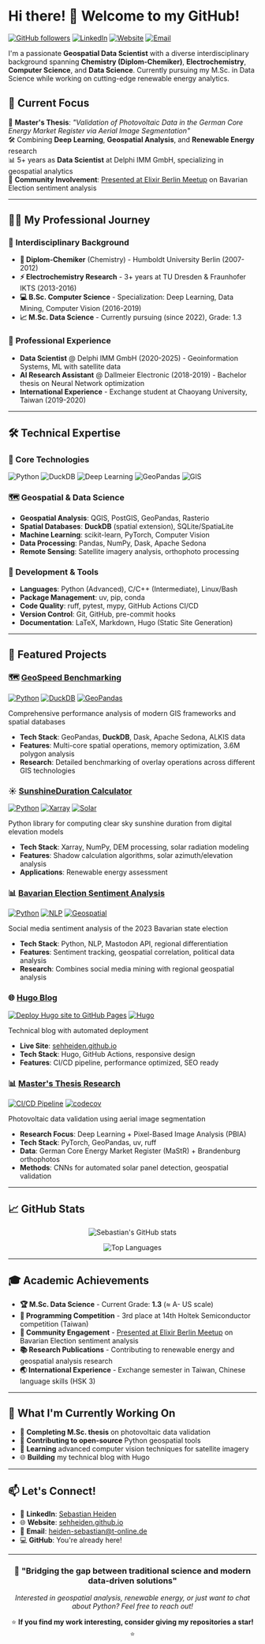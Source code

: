# Hi there! 👋 Welcome to my GitHub!

[![GitHub followers](https://img.shields.io/github/followers/sehHeiden?style=social)](https://github.com/sehHeiden)
[![LinkedIn](https://img.shields.io/badge/LinkedIn-Sebastian%20Heiden-blue?logo=linkedin&logoColor=white)](https://www.linkedin.com/in/sebastian-heiden-603990151/)
[![Website](https://img.shields.io/badge/Website-sehheiden.github.io-green?logo=hugo&logoColor=white)](https://sehheiden.github.io/)
[![Email](https://img.shields.io/badge/Email-heiden--sebastian%40t--online.de-red?logo=gmail&logoColor=white)](mailto:heiden-sebastian@t-online.de)

I'm a passionate **Geospatial Data Scientist** with a diverse interdisciplinary background spanning **Chemistry (Diplom-Chemiker)**, **Electrochemistry**, **Computer Science**, and **Data Science**. Currently pursuing my M.Sc. in Data Science while working on cutting-edge renewable energy analytics.

## 🎯 Current Focus

🔬 **Master's Thesis**: *"Validation of Photovoltaic Data in the German Core Energy Market Register via Aerial Image Segmentation"*  
🛠️ Combining **Deep Learning**, **Geospatial Analysis**, and **Renewable Energy** research  
📊 5+ years as **Data Scientist** at Delphi IMM GmbH, specializing in geospatial analytics  
🎤 **Community Involvement**: [Presented at Elixir Berlin Meetup](https://genserver.social/notice/AegIIHFEtWteSbvbG4) on Bavarian Election sentiment analysis

---

## 🧑‍💻 My Professional Journey

### 🔬 **Interdisciplinary Background**
- **🧪 Diplom-Chemiker** (Chemistry) - Humboldt University Berlin (2007-2012)
- **⚡ Electrochemistry Research** - 3+ years at TU Dresden & Fraunhofer IKTS (2013-2016)
- **💻 B.Sc. Computer Science** - Specialization: Deep Learning, Data Mining, Computer Vision (2016-2019)
- **📈 M.Sc. Data Science** - Currently pursuing (since 2022), Grade: 1.3

### 🚀 **Professional Experience**
- **Data Scientist** @ Delphi IMM GmbH (2020-2025) - Geoinformation Systems, ML with satellite data
- **AI Research Assistant** @ Dallmeier Electronic (2018-2019) - Bachelor thesis on Neural Network optimization
- **International Experience** - Exchange student at Chaoyang University, Taiwan (2019-2020)

---

## 🛠️ Technical Expertise

### **🐍 Core Technologies**
![Python](https://img.shields.io/badge/Python-Advanced-3776AB?logo=python&logoColor=white)
![DuckDB](https://img.shields.io/badge/DuckDB-Spatial%20Analytics-FFF000?logo=duckdb&logoColor=black)
![Deep Learning](https://img.shields.io/badge/Deep%20Learning-Advanced-FF6F00?logo=tensorflow&logoColor=white)
![GeoPandas](https://img.shields.io/badge/GeoPandas-Advanced-139C5A?logo=pandas&logoColor=white)
![GIS](https://img.shields.io/badge/GIS-Advanced-2F8B2F?logo=qgis&logoColor=white)

### **🗺️ Geospatial & Data Science**
- **Geospatial Analysis**: QGIS, PostGIS, GeoPandas, Rasterio
- **Spatial Databases**: **DuckDB** (spatial extension), SQLite/SpatiaLite
- **Machine Learning**: scikit-learn, PyTorch, Computer Vision
- **Data Processing**: Pandas, NumPy, Dask, Apache Sedona
- **Remote Sensing**: Satellite imagery analysis, orthophoto processing

### **🔧 Development & Tools**
- **Languages**: Python (Advanced), C/C++ (Intermediate), Linux/Bash
- **Package Management**: uv, pip, conda
- **Code Quality**: ruff, pytest, mypy, GitHub Actions CI/CD
- **Version Control**: Git, GitHub, pre-commit hooks
- **Documentation**: LaTeX, Markdown, Hugo (Static Site Generation)

---

## 🚀 Featured Projects

### 🗺️ [**GeoSpeed Benchmarking**](https://github.com/sehHeiden/geospeed)
[![Python](https://img.shields.io/badge/Python-GIS-blue)](https://python.org)
[![DuckDB](https://img.shields.io/badge/DuckDB-Spatial-FFF000?logo=duckdb&logoColor=black)](https://duckdb.org)
[![GeoPandas](https://img.shields.io/badge/GeoPandas-Advanced-139C5A)](https://geopandas.org)

Comprehensive performance analysis of modern GIS frameworks and spatial databases
- **Tech Stack**: GeoPandas, **DuckDB**, Dask, Apache Sedona, ALKIS data
- **Features**: Multi-core spatial operations, memory optimization, 3.6M polygon analysis
- **Research**: Detailed benchmarking of overlay operations across different GIS technologies

### ☀️ [**SunshineDuration Calculator**](https://github.com/sehHeiden/sunshine_duration)
[![Python](https://img.shields.io/badge/Python-Scientific-blue)](https://python.org)
[![Xarray](https://img.shields.io/badge/Xarray-Geospatial-lightblue)](https://xarray.pydata.org)
[![Solar](https://img.shields.io/badge/Solar-Energy%20Analysis-yellow)]()

Python library for computing clear sky sunshine duration from digital elevation models
- **Tech Stack**: Xarray, NumPy, DEM processing, solar radiation modeling
- **Features**: Shadow calculation algorithms, solar azimuth/elevation analysis
- **Applications**: Renewable energy assessment

### 📊 [**Bavarian Election Sentiment Analysis**](https://github.com/sehHeiden/poll_election_bavaria_2023)
[![Python](https://img.shields.io/badge/Python-Data%20Science-blue)](https://python.org)
[![NLP](https://img.shields.io/badge/NLP-Sentiment%20Analysis-orange)]()
[![Geospatial](https://img.shields.io/badge/Geospatial-Regional%20Analysis-green)]()

Social media sentiment analysis of the 2023 Bavarian state election
- **Tech Stack**: Python, NLP, Mastodon API, regional differentiation
- **Features**: Sentiment tracking, geospatial correlation, political data analysis
- **Research**: Combines social media mining with regional geospatial analysis

### 🌐 [**Hugo Blog**](https://github.com/sehHeiden/sehHeiden.github.io)
[![Deploy Hugo site to GitHub Pages](https://github.com/sehHeiden/sehHeiden.github.io/actions/workflows/deploy.yml/badge.svg)](https://github.com/sehHeiden/sehHeiden.github.io/actions/workflows/deploy.yml)
[![Hugo](https://img.shields.io/badge/Hugo-0.147.9-blue)](https://gohugo.io/)

Technical blog with automated deployment
- **Live Site**: [sehheiden.github.io](https://sehheiden.github.io)
- **Tech Stack**: Hugo, GitHub Actions, responsive design
- **Features**: CI/CD pipeline, performance optimized, SEO ready

### 📊 [**Master's Thesis Research**](https://github.com/sehHeiden/ds_thesis)
[![CI/CD Pipeline](https://github.com/sehHeiden/ds_thesis/actions/workflows/ci.yml/badge.svg)](https://github.com/sehHeiden/ds_thesis/actions/workflows/ci.yml)
[![codecov](https://codecov.io/gh/sehHeiden/ds_thesis/graph/badge.svg?token=TLFKCSKB1X)](https://codecov.io/gh/sehHeiden/ds_thesis)

Photovoltaic data validation using aerial image segmentation
- **Research Focus**: Deep Learning + Pixel-Based Image Analysis (PBIA)
- **Tech Stack**: PyTorch, GeoPandas, uv, ruff
- **Data**: German Core Energy Market Register (MaStR) + Brandenburg orthophotos
- **Methods**: CNNs for automated solar panel detection, geospatial validation

---

## 📈 GitHub Stats

<div align="center">

![Sebastian's GitHub stats](https://github-readme-stats.vercel.app/api?username=sehHeiden&show_icons=true&theme=default&hide_border=true&hide_rank=true&show=reviews,discussions_started,discussions_answered,prs_merged,prs_merged_percentage)

![Top Languages](https://github-readme-stats.vercel.app/api/top-langs/?username=sehHeiden&layout=compact&theme=default&hide_border=true&exclude_repo=FunctionalProgramminginPython,DataMining&langs_count=8&hide=jupyter%20notebook,html,css,javascript)

</div>

---

## 🎓 Academic Achievements

- **🏆 M.Sc. Data Science** - Current Grade: **1.3** (≈ A- US scale)
- **🏅 Programming Competition** - 3rd place at 14th Holtek Semiconductor competition (Taiwan)
- **🎤 Community Engagement** - [Presented at Elixir Berlin Meetup](https://genserver.social/notice/AegIIHFEtWteSbvbG4) on Bavarian Election sentiment analysis
- **📚 Research Publications** - Contributing to renewable energy and geospatial analysis research
- **🌏 International Experience** - Exchange semester in Taiwan, Chinese language skills (HSK 3)

---

## 🌱 What I'm Currently Working On

- 🔬 **Completing M.Sc. thesis** on photovoltaic data validation
- 🚀 **Contributing to open-source** Python geospatial tools
- 📖 **Learning** advanced computer vision techniques for satellite imagery
- 🌐 **Building** my technical blog with Hugo

---

## 📫 Let's Connect!

- 💼 **LinkedIn**: [Sebastian Heiden](https://www.linkedin.com/in/sebastian-heiden-603990151/)
- 🌐 **Website**: [sehheiden.github.io](https://sehheiden.github.io)
- 📧 **Email**: [heiden-sebastian@t-online.de](mailto:heiden-sebastian@t-online.de)
- 💻 **GitHub**: You're already here!

---

<div align="center">

### 🎯 "Bridging the gap between traditional science and modern data-driven solutions"

*Interested in geospatial analysis, renewable energy, or just want to chat about Python? Feel free to reach out!*

⭐ **If you find my work interesting, consider giving my repositories a star!** ⭐

</div>
